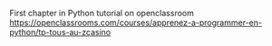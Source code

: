 First chapter in Python tutorial on openclassroom
https://openclassrooms.com/courses/apprenez-a-programmer-en-python/tp-tous-au-zcasino
